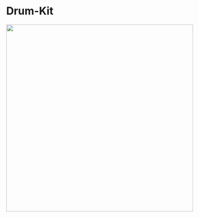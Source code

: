 # Drum-Kit

<img src="https://github.com/NINAD-17/Drum-Kit/assets/94175390/d1225e18-41e4-41bb-92dc-2a5b7dabe433" width=500 />
